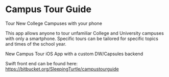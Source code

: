 # Campus Tour Guide
Tour New College Campuses with your phone

This app allows anyone to tour unfamiliar College and University campuses with only a smartphone. Specific tours can be tailored for specific topics and times of the school year.

New Campus Tour iOS App with a custom DW/Capsules backend

Swift front end can be found here:  https://bitbucket.org/SleepingTurtle/campustourguide


